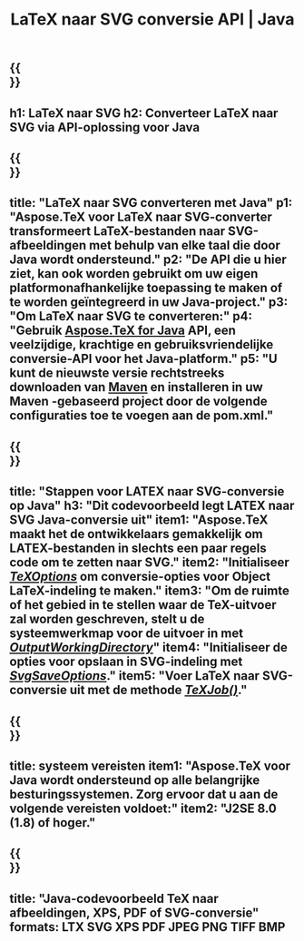 ﻿---
translation: true
template: /_templates/_conversion-child-java.md
title: LaTeX naar SVG conversie API | Java
description: LaTeX naar SVG-conversiefunctionaliteit. Integreer deze on-premise Java-bibliotheek in uw project of gebruik platformonafhankelijke applicaties om LaTeX naar SVG te converteren.
keywords: latex naar svg api java, latex2svg integreren
url: /java/conversion/latex-to-svg/
family: tex
platformtag: java
feature: conversion
informat: LATEX
outformat: SVG
otherformats: PNG JPEG TIFF BMP PDF XPS
---

{{<section banner>}}
---
h1: LaTeX naar SVG
h2: Converteer LaTeX naar SVG via API-oplossing voor Java
---

{{<section overview>}}
---
title: "LaTeX naar SVG converteren met Java"
p1: "Aspose.TeX voor LaTeX naar SVG-converter transformeert LaTeX-bestanden naar SVG-afbeeldingen met behulp van elke taal die door Java wordt ondersteund."
p2: "De API die u hier ziet, kan ook worden gebruikt om uw eigen platformonafhankelijke toepassing te maken of te worden geïntegreerd in uw Java-project."
p3: "Om LaTeX naar SVG te converteren:"
p4: "Gebruik [Aspose.TeX for Java](https://products.aspose.com/tex/java) API, een veelzijdige, krachtige en gebruiksvriendelijke conversie-API voor het Java-platform."
p5: "U kunt de nieuwste versie rechtstreeks downloaden van [Maven](https://repository.aspose.com/webapp/#/artifacts/browse/tree/General/repo/com/aspose/aspose-tex) en installeren in uw Maven -gebaseerd project door de volgende configuraties toe te voegen aan de pom.xml."
---

{{<section feature1>}}
---
title: "Stappen voor LATEX naar SVG-conversie op Java"
h3: "Dit codevoorbeeld legt LATEX naar SVG Java-conversie uit"
item1: "Aspose.TeX maakt het de ontwikkelaars gemakkelijk om LATEX-bestanden in slechts een paar regels code om te zetten naar SVG."
item2: "Initialiseer [*TeXOptions*](https://reference.aspose.com/tex/java/com.aspose.tex/TeXOptions) om conversie-opties voor Object LaTeX-indeling te maken."
item3: "Om de ruimte of het gebied in te stellen waar de TeX-uitvoer zal worden geschreven, stelt u de systeemwerkmap voor de uitvoer in met [*OutputWorkingDirectory*](https://reference.aspose.com/tex/java/com.aspose.tex/TeXOptions#getOutputWorkingDirectory--)"
item4: "Initialiseer de opties voor opslaan in SVG-indeling met [*SvgSaveOptions*](https://reference.aspose.com/tex/java/com.aspose.tex.rendering/SvgSaveOptions)."
item5: "Voer LaTeX naar SVG-conversie uit met de methode [*TeXJob()*](https://reference.aspose.com/tex/java/com.aspose.tex/TeXJob)."
---

{{<section feature2>}}
---
title: systeem vereisten
item1: "Aspose.TeX voor Java wordt ondersteund op alle belangrijke besturingssystemen. Zorg ervoor dat u aan de volgende vereisten voldoet:"
item2: "J2SE 8.0 (1.8) of hoger."
---

{{<section widget>}}
---
title: "Java-codevoorbeeld TeX naar afbeeldingen, XPS, PDF of SVG-conversie"
formats: LTX SVG XPS PDF JPEG PNG TIFF BMP
---